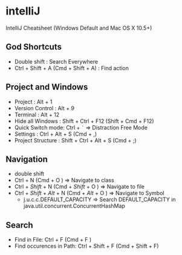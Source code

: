 # intelliJ
IntelliJ Cheatsheet (Windows Default and Mac OS X 10.5+)

## God Shortcuts
* Double shift : Search Everywhere
* Ctrl + Shift + A (Cmd + Shift + A) : Find action

## Project and Windows
* Project : Alt + 1
* Version Control : Alt + 9
* Terminal : Alt + 12
* Hide all Windows : Shift + Ctrl + F12 (Shift + Cmd + F12)
* Quick Switch mode: Ctrl + `` ` `` => Distraction Free Mode
* Settings : Ctrl + Alt + S (Cmd + ,)
* Project Structure : Shift + Ctrl + Alt + S (Cmd + ;)

## Navigation
* double shift
* Ctrl + N (Cmd + O ) => Navigate to class
* Ctrl + _*Shift*_ + N (Cmd + _*Shift*_ + O ) => Navigate to file
* Ctrl + _*Shift*_ + _*Alt*_ + N (Cmd + _*Alt*_ + O ) => Navigate to Symbol
  - j.u.c.c.DEFAULT_CAPACITY => Search DEFAULT_CAPACITY in java.util.concurrent.ConcurrentHashMap

## Search 
* Find in File: Ctrl + F (Cmd + F ) 
* Find occurences in Path: Ctrl + Shift + F (Cmd + Shift + F)
